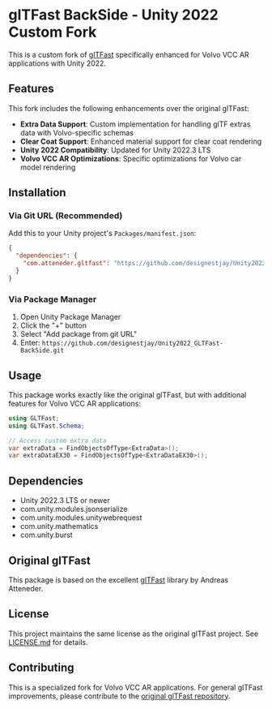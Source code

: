 # glTFast BackSide - Unity 2022 Custom Fork

This is a custom fork of [glTFast](https://github.com/atteneder/glTFast) specifically enhanced for Volvo VCC AR applications with Unity 2022.

## Features

This fork includes the following enhancements over the original glTFast:

- **Extra Data Support**: Custom implementation for handling glTF extras data with Volvo-specific schemas
- **Clear Coat Support**: Enhanced material support for clear coat rendering
- **Unity 2022 Compatibility**: Updated for Unity 2022.3 LTS
- **Volvo VCC AR Optimizations**: Specific optimizations for Volvo car model rendering

## Installation

### Via Git URL (Recommended)

Add this to your Unity project's `Packages/manifest.json`:

```json
{
  "dependencies": {
    "com.atteneder.gltfast": "https://github.com/designestjay/Unity2022_GLTFast-BackSide.git"
  }
}
```

### Via Package Manager

1. Open Unity Package Manager
2. Click the "+" button
3. Select "Add package from git URL"
4. Enter: `https://github.com/designestjay/Unity2022_GLTFast-BackSide.git`

## Usage

This package works exactly like the original glTFast, but with additional features for Volvo VCC AR applications:

```csharp
using GLTFast;
using GLTFast.Schema;

// Access custom extra data
var extraData = FindObjectsOfType<ExtraData>();
var extraDataEX30 = FindObjectsOfType<ExtraDataEX30>();
```

## Dependencies

- Unity 2022.3 LTS or newer
- com.unity.modules.jsonserialize
- com.unity.modules.unitywebrequest
- com.unity.mathematics
- com.unity.burst

## Original glTFast

This package is based on the excellent [glTFast](https://github.com/atteneder/glTFast) library by Andreas Atteneder.

## License

This project maintains the same license as the original glTFast project. See [LICENSE.md](LICENSE.md) for details.

## Contributing

This is a specialized fork for Volvo VCC AR applications. For general glTFast improvements, please contribute to the [original glTFast repository](https://github.com/atteneder/glTFast).